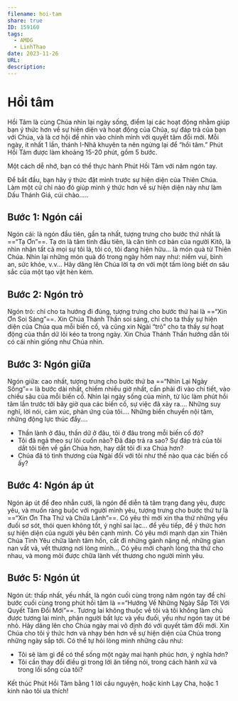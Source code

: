 ```yaml
---
filename: hoi-tam
share: true
ID: 159160
tags:
  - AMDG
  - LinhThao
date: 2023-11-26
URL: 
description: 
---
```


# Hồi tâm

Hồi Tâm là cùng Chúa nhìn lại ngày sống, điểm lại các hoạt động nhằm giúp bạn ý thức hơn về sự hiện diện và hoạt động của Chúa, sự đáp trả của bạn với Chúa, và là cơ hội để nhìn vào chính mình với quyết tâm đổi mới. Mỗi ngày, ít nhất 1 lần, thánh I-Nhã khuyên ta nên ngừng lại để “hồi tâm.” Phút Hồi Tâm được làm khoảng 15-20 phút, gồm 5 bước.

Một cách dễ nhớ, bạn có thể thực hành Phút Hồi Tâm với năm ngón tay.

Để bắt đầu, bạn hãy ý thức đặt mình trước sự hiện diện của Thiên Chúa. Làm một cử chỉ nào đó giúp mình ý thức hơn về sự hiện diện này như làm Dấu Thánh Giá, cúi chào.....

## Bước 1: Ngón cái
Ngón cái: là ngón đầu tiên, gần ta nhất, tượng trưng cho bước thứ nhất là ==“Tạ Ơn”==. Tạ ơn là tâm tình đầu tiên, là căn tính cơ bản của người Kitô, là nhìn nhận tất cả mọi sự tôi là, tôi có, tôi đang hiện hữu... là món quà từ Thiên Chúa. Nhìn lại những món quà đó trong ngày hôm nay như: niềm vui, bình an, sức khỏe, v.v... Hãy dâng lên Chúa lời tạ ơn với một tấm lòng biết ơn sâu sắc của một tạo vật hèn kém.

## Bước 2: Ngón trỏ
Ngón trỏ: chỉ cho ta hướng đi đúng, tượng trưng cho bước thứ hai là ==“Xin Ơn Soi Sáng”==. Xin Chúa Thánh Thần soi sáng, chỉ cho ta thấy sự hiện diện của Chúa qua mỗi biến cố, và cũng xin Ngài “trỏ” cho ta thấy sự hoạt động của thần dữ lôi kéo ta trong ngày. Xin Chúa Thánh Thần hướng dẫn tôi có cái nhìn giống như Chúa nhìn.

## Bước 3: Ngón giữa
Ngón giữa: cao nhất, tượng trưng cho bước thứ ba ==“Nhìn Lại Ngày Sống”== là bước dài nhất, chiếm nhiều giờ nhất, cần phải đi vào chi tiết, vào chiều sâu của mỗi biến cố. Nhìn lại ngày sống của mình, từ lúc làm phút hồi tâm lần trước tới bây giờ qua các biến cố, sự việc đã xảy ra.... Những suy nghĩ, lời nói, cảm xúc, phản ứng của tôi.... Những biến chuyển nội tâm, những động lực thúc đẩy....

- Thần lành ở đâu, thần dữ ở đâu, tôi ở đâu trong mỗi biến cố đó?
- Tôi đã ngả theo sự lôi cuốn nào? Đã đáp trả ra sao? Sự đáp trả của tôi dắt tôi tiến về gần Chúa hơn, hay dắt tôi đi xa Chúa hơn?
- Chúa đã tỏ tình thương của Ngài đối với tôi như thế nào qua các biến cố ấy?

## Bước 4: Ngón áp út
Ngón áp út để đeo nhẫn cưới, là ngón để diễn tả tâm trạng đang yêu, được yêu, và muốn ràng buộc với người mình yêu, tượng trưng cho bước thứ tư là ==“Xin Ơn Tha Thứ và Chữa Lành”==. Có yêu thì mới xin tha thứ những yếu đuối sơ sót, thói quen không tốt, ý nghĩ sai lạc... để yêu tiếp, để ý thức hơn sự hiện diện của người yêu bên cạnh mình. Có yêu mới mạnh dạn xin Thiên Chúa Tình Yêu chữa lành tâm hồn, cất đi những gánh nặng nề, những gian nan vất vả, vết thương nơi lòng mình... Có yêu mới chạnh lòng tha thứ cho nhau, và mong mỏi được chữa lành vết thương cho người mình yêu. 

## Bước 5: Ngón út
Ngón út: thấp nhất, yếu nhất, là ngón cuối cùng trong năm ngón tay để chỉ bước cuối cùng trong phút hồi tâm là ==“Hướng Về Những Ngày Sắp Tới Với Quyết Tâm Đổi Mới”==. Tương lai không thuộc về tôi và tôi không làm chủ được tương lai mình, phận người bất lực và yếu đuối, yếu như ngón tay út bé nhỏ. Hãy dâng lên cho Chúa ngày mai vô định đó với quyết tâm đổi mới. Xin Chúa cho tôi ý thức hơn và nhạy bén hơn về sự hiện diện của Chúa trong những ngày sắp tới.
Có thể tự hỏi lòng mình những câu như:

- Tôi sẽ làm gì để có thể sống một ngày mai hạnh phúc hơn, ý nghĩa hơn?
- Tôi cần thay đổi điều gì trong lời ăn tiếng nói, trong cách hành xử và trong lối sống của tôi?

Kết thúc Phút Hồi Tâm bằng 1 lời cầu nguyện, hoặc kinh Lạy Cha, hoặc 1 kinh nào tôi ưa thích!